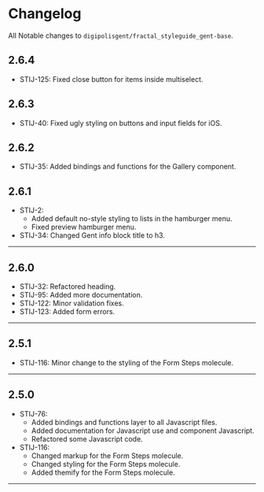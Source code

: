 # Changelog
All Notable changes to `digipolisgent/fractal_styleguide_gent-base`.

## 2.6.4
* STIJ-125: Fixed close button for items inside multiselect.

## 2.6.3
* STIJ-40: Fixed ugly styling on buttons and input fields for iOS.

## 2.6.2
* STIJ-35: Added bindings and functions for the Gallery component.

## 2.6.1
* STIJ-2: 
    * Added default no-style styling to lists in the hamburger menu.
    * Fixed preview hamburger menu.
* STIJ-34: Changed Gent info block title to h3.

***

## 2.6.0
* STIJ-32: Refactored heading.
* STIJ-95: Added more documentation.
* STIJ-122: Minor validation fixes.
* STIJ-123: Added form errors.

***

## 2.5.1
* STIJ-116: Minor change to the styling of the Form Steps molecule.

***

## 2.5.0 
* STIJ-76: 
    * Added bindings and functions layer to all Javascript files.
    * Added documentation for Javascript use and component Javascript. 
    * Refactored some Javascript code.
* STIJ-116: 
    * Changed markup for the Form Steps molecule.
    * Changed styling for the Form Steps molecule.
    * Added themify for the Form Steps molecule.    

***
